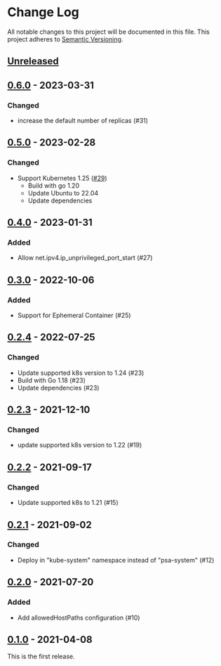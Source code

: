 # Change Log

All notable changes to this project will be documented in this file.
This project adheres to [Semantic Versioning](http://semver.org/).

## [Unreleased]

## [0.6.0] - 2023-03-31

### Changed

- increase the default number of replicas (#31)

## [0.5.0] - 2023-02-28

### Changed

- Support Kubernetes 1.25 ([#29](https://github.com/cybozu-go/pod-security-admission/pull/29))
    - Build with go 1.20
    - Update Ubuntu to 22.04
    - Update dependencies

## [0.4.0] - 2023-01-31

### Added

- Allow net.ipv4.ip_unprivileged_port_start (#27)

## [0.3.0] - 2022-10-06

### Added

- Support for Ephemeral Container (#25)

## [0.2.4] - 2022-07-25

### Changed

- Update supported k8s version to 1.24 (#23)
- Build with Go 1.18 (#23)
- Update dependencies (#23)

## [0.2.3] - 2021-12-10

### Changed

- update supported k8s version to 1.22 (#19)

## [0.2.2] - 2021-09-17

### Changed

- Update supported k8s to 1.21 (#15)

## [0.2.1] - 2021-09-02

### Changed

- Deploy in "kube-system" namespace instead of "psa-system" (#12)

## [0.2.0] - 2021-07-20

### Added

- Add allowedHostPaths configuration (#10)

## [0.1.0] - 2021-04-08

This is the first release.

[Unreleased]: https://github.com/cybozu-go/pod-security-admission/compare/v0.6.0...HEAD
[0.6.0]: https://github.com/cybozu-go/pod-security-admission/compare/v0.5.0...v0.6.0
[0.5.0]: https://github.com/cybozu-go/pod-security-admission/compare/v0.4.0...v0.5.0
[0.4.0]: https://github.com/cybozu-go/pod-security-admission/compare/v0.3.0...v0.4.0
[0.3.0]: https://github.com/cybozu-go/pod-security-admission/compare/v0.2.4...v0.3.0
[0.2.4]: https://github.com/cybozu-go/pod-security-admission/compare/v0.2.3...v0.2.4
[0.2.3]: https://github.com/cybozu-go/pod-security-admission/compare/v0.2.2...v0.2.3
[0.2.2]: https://github.com/cybozu-go/pod-security-admission/compare/v0.2.1...v0.2.2
[0.2.1]: https://github.com/cybozu-go/pod-security-admission/compare/v0.2.0...v0.2.1
[0.2.0]: https://github.com/cybozu-go/pod-security-admission/compare/v0.1.0...v0.2.0
[0.1.0]: https://github.com/cybozu-go/pod-security-admission/compare/1468d8fc5862faccd4c0444b1d7721798ffe6080...v0.1.0
